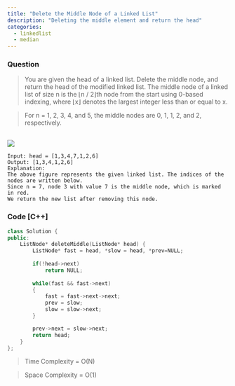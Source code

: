 ```yaml
---
title: "Delete the Middle Node of a Linked List"
description: "Deleting the middle element and return the head"
categories:
  - linkedlist
  - median
---
```


### Question

> You are given the head of a linked list. Delete the middle node, and return the head of the modified linked list. The middle node of a linked list of size n is the ⌊n / 2⌋th node from the start using 0-based indexing, where ⌊x⌋ denotes the largest integer less than or equal to x.

> For n = 1, 2, 3, 4, and 5, the middle nodes are 0, 1, 1, 2, and 2, respectively.

<br>
<img src="https://assets.leetcode.com/uploads/2021/11/16/eg1drawio.png"></img>
<br>

```
Input: head = [1,3,4,7,1,2,6]
Output: [1,3,4,1,2,6]
Explanation:
The above figure represents the given linked list. The indices of the nodes are written below.
Since n = 7, node 3 with value 7 is the middle node, which is marked in red.
We return the new list after removing this node. 
```

### Code [C++]

```cpp
class Solution {
public:
    ListNode* deleteMiddle(ListNode* head) {
        ListNode* fast = head, *slow = head, *prev=NULL;
        
        if(!head->next)
            return NULL;
        
        while(fast && fast->next)
        {
            fast = fast->next->next;
            prev = slow;
            slow = slow->next;
        }

        prev->next = slow->next;  
        return head;
    }
};
```

> Time Complexity = O(N)

> Space Complexity = O(1)
